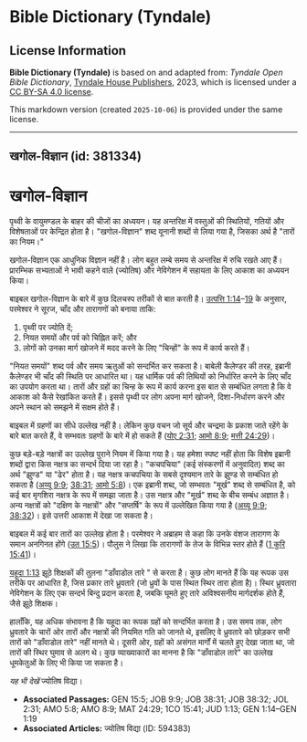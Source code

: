 # Bible Dictionary (Tyndale)

## License Information

**Bible Dictionary (Tyndale)** is based on and adapted from: _Tyndale Open Bible Dictionary_, [Tyndale House Publishers](https://tyndaleopenresources.com/), 2023, which is licensed under a [CC BY-SA 4.0 license](https://creativecommons.org/licenses/by-sa/4.0/legalcode.en).

This markdown version (created `2025-10-06`) is provided under the same license.



--------------------------------

## खगोल-विज्ञान (id: 381334)

खगोल\-विज्ञान
=============

पृथ्वी के वायुमण्डल के बाहर की चीजों का अध्ययन। यह अन्तरिक्ष में वस्तुओं की स्थितियों, गतियों और विशेषताओं पर केन्द्रित होता है। "खगोल\-विज्ञान" शब्द यूनानी शब्दों से लिया गया है, जिसका अर्थ है "तारों का नियम।"

खगोल\-विज्ञान एक आधुनिक विज्ञान नहीं है। लोग बहुत लम्बे समय से अन्तरिक्ष में रुचि रखते आए हैं। प्रारम्भिक सभ्यताओं ने भावी कहने वाले (ज्योतिष) और नेविगेशन में सहायता के लिए आकाश का अध्ययन किया।

बाइबल खगोल\-विज्ञान के बारे में कुछ दिलचस्प तरीकों से बात करती है। [उत्पत्ति 1:14](https://ref.ly/Gen1:14-Gen1:19)–[19](https://ref.ly/Gen1:14-Gen1:19) के अनुसार, परमेश्वर ने सूरज, चाँद और तारागणों को बनाया ताकि:

1. पृथ्वी पर ज्योति दें;
2. नियत समयों और पर्व को चिह्नित करें; और
3. लोगों को उनका मार्ग खोजने में मदद करने के लिए "चिन्हों" के रूप में कार्य करते हैं।

"नियत समयों" शब्द पर्व और समय ऋतुओं को सन्दर्भित कर सकता है। बाबेली कैलेण्डर की तरह, इब्रानी कैलेण्डर भी चाँद की स्थिति पर आधारित था। यह धार्मिक पर्व की तिथियों को निर्धारित करने के लिए चाँद का उपयोग करता था। तारों और ग्रहों का चिन्ह के रूप में कार्य करना इस बात से सम्बंधित लगता है कि वे आकाश को कैसे रेखांकित करते हैं। इससे पृथ्वी पर लोग अपना मार्ग खोजने, दिशा\-निर्धारण करने और अपने स्थान को समझने में सक्षम होते हैं।

बाइबल में ग्रहणों का सीधे उल्लेख नहीं है। लेकिन कुछ वचन जो सूर्य और चन्द्रमा के प्रकाश जाते रहेंगे के बारे बात करते हैं, वे सम्भवतः ग्रहणों के बारे में हो सकते हैं ([योए 2:31](https://ref.ly/Joel2:31); [आमो 8:9](https://ref.ly/Amos8:9); [मत्ती 24:29](https://ref.ly/Matt24:29))।

कुछ बड़े\-बड़े नक्षत्रों का उल्लेख पुराने नियम में किया गया है। यह हमेशा स्पष्ट नहीं होता कि विशेष इब्रानी शब्दों द्वारा किस नक्षत्र का सन्दर्भ दिया जा रहा है। "कचपचिया" (कई संस्करणों में अनुवादित) शब्द का अर्थ "झुण्ड" या "ढेर" होता है। यह नक्षत्र कचपचिया के सबसे दृश्यमान तारे के झुण्ड से सम्बंधित हो सकता है ([अय्यू 9:9](https://ref.ly/Job9:9); [38:31](https://ref.ly/Job38:31); [आमो 5:8](https://ref.ly/Amos5:8))। एक इब्रानी शब्द, जो सम्भवतः "मूर्ख" शब्द से सम्बंधित है, को कई बार मृगशिरा नक्षत्र के रूप में समझा जाता है। उस नक्षत्र और "मूर्ख" शब्द के बीच सम्बंध अज्ञात है। अन्य नक्षत्रों को "दक्षिण के नक्षत्रों" और "सप्तर्षि" के रूप में उल्लेखित किया गया है ([अय्यू 9:9](https://ref.ly/Job9:9); [38:32](https://ref.ly/Job38:32))। इसे उत्तरी आकाश में देखा जा सकता है।

बाइबल में कई बार तारों का उल्लेख होता है। परमेश्वर ने अब्राहम से कहा कि उनके वंशज तारागण के समान अनगिनत होंगे ([उत 15:5](https://ref.ly/Gen15:5))। पौलुस ने लिखा कि तारागणों के तेज के विभिन्न स्तर होते हैं ([1 कुरि 15:41](https://ref.ly/1Cor15:41))।

[यहूदा 1:13](https://ref.ly/Jude1:13) झूठे शिक्षकों की तुलना "डाँवाडोल तारे " से करता है। कुछ लोग मानते हैं कि यह रूपक उस तरीके पर आधारित है, जिस प्रकार तारे ध्रुवतारे (जो ध्रुवों के पास स्थित स्थिर तारा होता है)। स्थिर ध्रुवतारा नेविगेशन के लिए एक सन्दर्भ बिन्दु प्रदान करता है, जबकि घूमते हुए तारे अविश्वसनीय मार्गदर्शक होते हैं, जैसे झूठे शिक्षक।

हालाँकि, यह अधिक संभावना है कि यहूदा का रूपक ग्रहों को सन्दर्भित करता है। उस समय तक, लोग ध्रुवतारे के चारों ओर तारों और नक्षत्रों की नियमित गति को जानते थे, इसलिए वे ध्रुवतारे को छोड़कर सभी तारों को "डाँवाडोल तारे" नहीं मानते थे। दूसरी ओर, ग्रहों को असंगत मार्गों में चलते हुए देखा जाता था, जो तारों की स्थिर घुमाव से अलग थे। कुछ व्याख्याकारों का मानना है कि "डाँवाडोल तारे" का उल्लेख धूमकेतुओं के लिए भी किया जा सकता है।

*यह भी देखें* ज्योतिष विद्या।

* **Associated Passages:** GEN 15:5; JOB 9:9; JOB 38:31; JOB 38:32; JOL 2:31; AMO 5:8; AMO 8:9; MAT 24:29; 1CO 15:41; JUD 1:13; GEN 1:14–GEN 1:19
* **Associated Articles:** ज्योतिष विद्या (ID: 594383)

